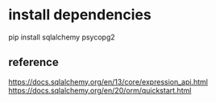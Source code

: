# install dependencies  
pip install sqlalchemy psycopg2  

## reference
https://docs.sqlalchemy.org/en/13/core/expression_api.html  
https://docs.sqlalchemy.org/en/20/orm/quickstart.html  